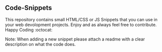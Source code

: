 ## Code-Snippets

This repository contains small HTML/CSS or JS Snippets that you can use in your web devolopment projects. Enjoy and as always feel free to contribute. Happy Coding :octocat:

Note: When adding a new snippet please attach a readme with a clear description on what the code does.
